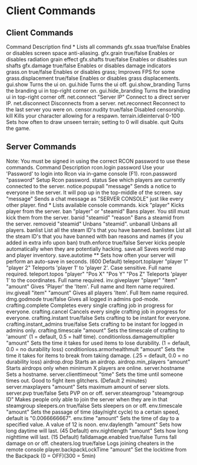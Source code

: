 # Client Commands


## Client Commands

Command
Description
find *
Lists all commands
gfx.ssaa true/false
Enables or disables screen space anti-aliasing.
gfx.grain true/false
Enables or disables radiation grain effect
gfx.shafts true/false
Enables or disables sun shafts
gfx.damage true/false
Enables or disables damage indicators
grass.on true/false
Enables or disables grass; Improves FPS for some
grass.displacement true/false
Enables or disables grass displacements.
gui.show
Turns the ui on.
gui.hide
Turns the ui off.
gui.show_branding
Turns the branding ui in top-right corner on.
gui.hide_branding
Turns the branding ui in top-right corner off.
net.connect "Server IP"
Connect to a direct server IP.
net.disconnect
Disconnects from a server.
net.reconnect
Reconnect to the last server you were on.
censor.nudity true/false
Disabled censorship.
kill
Kills your character allowing for a respawn.
terrain.idleinterval 0-100
Sets how often to draw unseen terrain; setting to 0 will disable.
quit
Quits the game.
## Server Commands

Note: You must be signed in using the correct RCON password to use these commands.
Command 
Description 
rcon.login password
Use your 'Password' to login into Rcon via in-game console (F1).
rcon.password "password"
Setup Rcon password.
status
See which players are currently connected to the server.
notice.popupall "message"
Sends a notice to everyone in the server. It will pop up in the top-middle of the screen.
say "message"
Sends a chat message as "SERVER CONSOLE" just like every other player.
find *
Lists available console commands.
kick "player"
Kicks player from the server.
ban "player" or "steamid"
Bans player. You still must kick them from the server.
banid "steamid" "reason"
Bans a steamid from the server.
removeid "steamid"
Unbans "steamid".
unbanall
Unbans all players.
banlist
List all the steam ID's that you have banned.
banlistex
List all the steam ID's that you have banned with ban reasons and names (if you added in extra info upon ban)
truth.enforce true/false
Server kicks people automatically when they are potentially hacking.
save.all
Saves world map and player inventory.
save.autotime **
Sets how often your server will perform an auto-save in seconds. (600 Default)
teleport.toplayer "player 1" "player 2"
Teleports 'player 1' to 'player 2'. Case sensitive. Full name required.
teleport.topos "player" "Pos X" "Pos Y" "Pos Z"
Teleports 'player 1' to the coordinates. Full name required.
inv.giveplayer "player" "item" "amount"
Gives 'Player' the 'Item'. Full name and Item name required.
inv.giveall "item" "amount"
Gives all players 'Item'. Full Item name required.
dmg.godmode true/false
Gives all logged in admins god-mode.
crafting.complete
Completes every single crafting job in progress for everyone.
crafting.cancel
Cancels every single crafting job in progress for everyone.
crafting.instant true/false
Sets crafting to be instant for everyone.
crafting.instant_admins true/false
Sets crafting to be instant for logged in admins only.
crafting.timescale "amount"
Sets the timescale of crafting to 'amount' (1 = default, 0.5 = half time).
conditionloss.damagemultiplier "amount"
Sets the time it takes for used items to lose durability. (1 = default, 0.0 = no durability loss)
conditionloss.armorhealthmult "amount"
Sets the time it takes for items to break from taking damage. (.25 = default, 0.0 = no durability loss)
airdrop.drop
Starts an airdrop.
airdrop.min_players "amount"
Starts airdrops only when minimum X players are online.
server.hostname
Sets a hostname.
server.clienttimeout "time"
Sets the time until someone times out. Good to fight item glitchers. (Default 2 minutes)
server.maxplayers "amount"
Sets maximum amount of server slots.
server.pvp true/false
Sets PVP on or off.
server.steamgroup "steamgroup ID"
Makes people only able to join the server when they are in that steamgroup
sleepers.on true/false
Sets sleepers on or off.
env.timescale "amount"
Sets the passage of time (day/night cycle) to a certain speed, default is "0.0066666667".
env.time "amount"
Sets the time of day to a specified value. A value of 12 is noon.
env.daylength "amount"
Sets how long daytime will last. (45 Default)
env.nightlength "amount"
Sets how long nighttime will last. (15 Default)
falldamage.enabled true/false
Turns fall damage on or off.
cheaters.log true/false
Logs joining cheaters in the remote console
player.backpackLockTime "amount"
Set the locktime from the Backpack (0 = OFF)(300 = 5min)
